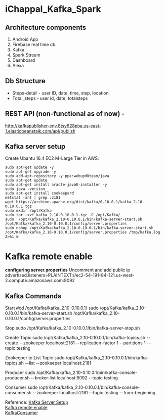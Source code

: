# iChappal_Kafka_Spark

## Architecture components
1. Android App
2. Firebase real time db
3. Kafka
4. Spark Stream
5. Dashboard
6. Alexa

## Db Structure
* Steps-detail - user ID, date, time, step, location
* Total_steps - user id, date, totalsteps

## REST API (non-functional as of now) - 
http://kafkapublisher-env.8tsy628pba.us-east-1.elasticbeanstalk.com/api/publish

## Kafka server setup
Create Ubantu 16.4 EC2 M-Large Tier in AWS. 
```
sudo apt-get update -y
sudo apt-get upgrade -y
sudo add-apt-repository -y ppa:webupd8team/java
sudo apt-get update
sudo apt-get install oracle-java8-installer -y
sudo java -version
sudo apt-get install zookeeperd
netstat -ant | grep :2181
wget https://archive.apache.org/dist/kafka/0.10.0.1/kafka_2.10-0.10.0.1.tgz
sudo mkdir /opt/Kafka
sudo tar -xvf kafka_2.10-0.10.0.1.tgz -C /opt/Kafka/
sudo  /opt/Kafka/kafka_2.10-0.10.0.1/bin/kafka-server-start.sh /opt/Kafka/kafka_2.10-0.10.0.1/config/server.properties
sudo nohup /opt/Kafka/kafka_2.10-0.10.0.1/bin/kafka-server-start.sh /opt/Kafka/kafka_2.10-0.10.0.1/config/server.properties /tmp/kafka.log 2>&1 &
```

# Kafka remote enable
**configuring server.properties**
Uncomment and add public ip
advertised.listeners=PLAINTEXT://ec2-54-191-84-121.us-west-2.compute.amazonaws.com:9092


## Kafka Commands 
Start
#cd /opt/Kafka/kafka_2.10-0.10.0.1/
sudo  /opt/Kafka/kafka_2.10-0.10.0.1/bin/kafka-server-start.sh /opt/Kafka/kafka_2.10-0.10.0.1/config/server.properties

Stop
sudo /opt/Kafka/kafka_2.10-0.10.0.1/bin/kafka-server-stop.sh

Create Topic
sudo /opt/Kafka/kafka_2.10-0.10.0.1/bin/kafka-topics.sh --create --zookeeper localhost:2181 --replication-factor 1  --partitions 1 --topic testing

Zookeeper to List Topic 
sudo /opt/Kafka/kafka_2.10-0.10.0.1/bin/kafka-topics.sh --list --zookeeper localhost:2181

Producer
sudo /opt/Kafka/kafka_2.10-0.10.0.1/bin/kafka-console-producer.sh --broker-list localhost:9092 --topic testing

Consumer
sudo /opt/Kafka/kafka_2.10-0.10.0.1/bin/kafka-console-consumer.sh --zookeeper localhost:2181 --topic testing --from-beginning

Reference:
[Kafka Server Setup](https://medium.com/@kevin.michael.horan/distributed-video-streaming-with-python-and-kafka-551de69fe1dd)<br>
[Kafka remote enable](https://rmoff.net/2018/08/02/kafka-listeners-explained/)<br>
[KafkaConsumer](https://www.programcreek.com/python/example/98440/kafka.KafkaConsumer)<br>
